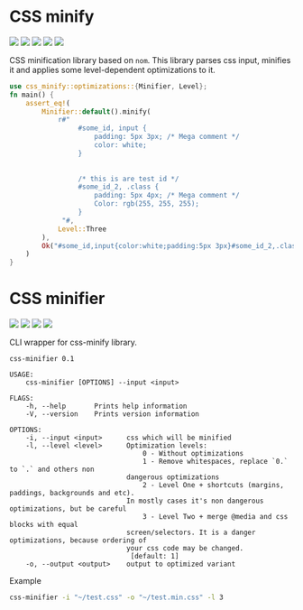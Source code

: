 # CSS minify
[![](https://github.com/Mnwa/css-minify/workflows/css-minify/badge.svg?branch=master)](https://github.com/Mnwa/css-minify/actions?query=workflow%3Acss-minify)
[![](https://github.com/Mnwa/css-minify/workflows/clippy/badge.svg?branch=master)](https://github.com/Mnwa/css-minify/actions?query=workflow%3Aclippy)
[![](https://docs.rs/css-minify/badge.svg)](https://docs.rs/css-minify/)
[![](https://img.shields.io/crates/v/css-minify.svg)](https://crates.io/crates/css-minify)
[![](https://img.shields.io/crates/d/css-minify.svg)](https://crates.io/crates/css-minify)

CSS minification library based on `nom`.
This library parses css input, minifies it and applies some level-dependent optimizations to it.

```rust
use css_minify::optimizations::{Minifier, Level};
fn main() {
    assert_eq!(
        Minifier::default().minify(
            r#"
                 #some_id, input {
                     padding: 5px 3px; /* Mega comment */
                     color: white;
                 }
                 
                 
                 /* this is are test id */
                 #some_id_2, .class {
                     padding: 5px 4px; /* Mega comment */
                     Color: rgb(255, 255, 255);
                 }
             "#,
            Level::Three
        ),
        Ok("#some_id,input{color:white;padding:5px 3px}#some_id_2,.class{color:#fff;padding:5px 4px}".into())
    )
}
```

# CSS minifier
[![](https://github.com/Mnwa/css-minifier/workflows/css-minifier/badge.svg?branch=master)](https://github.com/Mnwa/css-minifier/actions?query=workflow%3Acss-minifier)
[![](https://docs.rs/css-minifier/badge.svg)](https://docs.rs/css-minifier/)
[![](https://img.shields.io/crates/v/css-minifier.svg)](https://crates.io/crates/css-minifier)
[![](https://img.shields.io/crates/d/css-minifier.svg)](https://crates.io/crates/css-minifier)

CLI wrapper for css-minify library.

```
css-minifier 0.1

USAGE:
    css-minifier [OPTIONS] --input <input>

FLAGS:
    -h, --help       Prints help information
    -V, --version    Prints version information

OPTIONS:
    -i, --input <input>      css which will be minified
    -l, --level <level>      Optimization levels:
                                 0 - Without optimizations 
                                 1 - Remove whitespaces, replace `0.` to `.` and others non
                             dangerous optimizations
                                 2 - Level One + shortcuts (margins, paddings, backgrounds and etc).
                             In mostly cases it's non dangerous optimizations, but be careful
                                 3 - Level Two + merge @media and css blocks with equal
                             screen/selectors. It is a danger optimizations, because ordering of
                             your css code may be changed.
                              [default: 1]
    -o, --output <output>    output to optimized variant
```

Example
```bash
css-minifier -i "~/test.css" -o "~/test.min.css" -l 3
```
